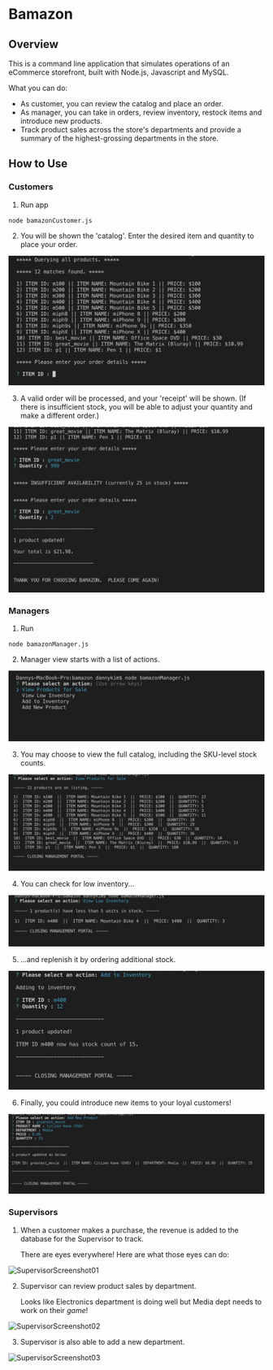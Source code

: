 # Bamazon

## Overview

This is a command line application that simulates operations of an eCommerce storefront, built with Node.js, Javascript and MySQL.

What you can do:

- As customer, you can review the catalog and place an order.
- As manager, you can take in orders, review inventory, restock items and introduce new products.
- Track product sales across the store's departments and provide a summary of the highest-grossing departments in the store.

## How to Use

### Customers

1. Run app

```shell
node bamazonCustomer.js
```

2. You will be shown the 'catalog'. Enter the desired item and quantity to place your order.

![CustomerScreenshot01](./images/CustomerSS01.png)

3. A valid order will be processed, and your 'receipt' will be shown. (If there is insufficient stock, you will be able to adjust your quantity and make a different order.)

![CustomerScreenshot02](./images/CustomerSS02.png)

### Managers

1. Run

```shell
node bamazonManager.js
```

2. Manager view starts with a list of actions.

![ManagerScreenshot01](./images/ManagerSS01.png)

3. You may choose to view the full catalog, including the SKU-level stock counts.

![ManagerScreenshot02](./images/ManagerSS02.png)

4. You can check for low inventory...

![ManagerScreenshot03](./images/ManagerSS03.png)

5. ...and replenish it by ordering additional stock.

![ManagerScreenshot04](./images/ManagerSS04.png)

6. Finally, you could introduce new items to your loyal customers!

![ManagerScreenshot05](./images/ManagerSS05.png)

### Supervisors

1. When a customer makes a purchase, the revenue is added to the database for the Supervisor to track.

   There are eyes everywhere! Here are what those eyes can do:

![SupervisorScreenshot01](./image/SupervisorSS01.png)

2. Supervisor can review product sales by department.

   Looks like Electronics department is doing well but Media dept needs to work on their _game_!

![SupervisorScreenshot02](./image/SupervisorSS02.png)

3. Supervisor is also able to add a new department.

![SupervisorScreenshot03](./image/SupervisorSS03.png)
